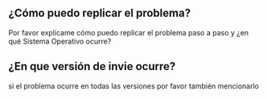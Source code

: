 ## ¿Cómo puedo replicar el problema?
Por favor explícame cómo puedo replicar el problema paso a paso y ¿en qué Sistema Operativo ocurre?
## ¿En que versión de invie ocurre?
si el problema ocurre en todas las versiones por favor también mencionarlo
